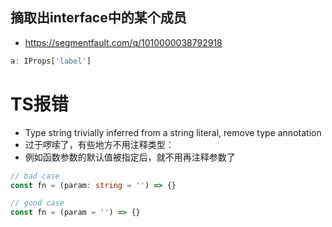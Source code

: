 ## 摘取出interface中的某个成员
- https://segmentfault.com/q/1010000038792918
```ts
a: IProps['label']
```
# TS报错
- Type string trivially inferred from a string literal, remove type annotation
- 过于啰嗦了，有些地方不用注释类型：
- 例如函数参数的默认值被指定后，就不用再注释参数了
```ts
// bad case
const fn = (param: string = '') => {}

// good case 
const fn = (param = '') => {}
```
